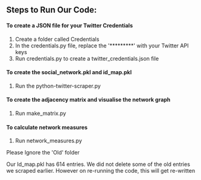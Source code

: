 ## Steps to Run Our Code:

#### To create a JSON file for your Twitter Credentials
1. Create a folder called Credentials
2. In the credentials.py file, replace the '*********' with your Twitter API keys
3. Run credentials.py to create a twitter_credentials.json file

#### To create the social_network.pkl and id_map.pkl
1. Run the python-twitter-scraper.py

#### To create the adjacency matrix and visualise the network graph
1. Run make_matrix.py

#### To calculate network measures
1. Run network_measures.py

Please Ignore the 'Old' folder

Our Id_map.pkl has 614 entries. We did not delete some of the old entries
we scraped earlier. However on re-running the code, this will get re-written
